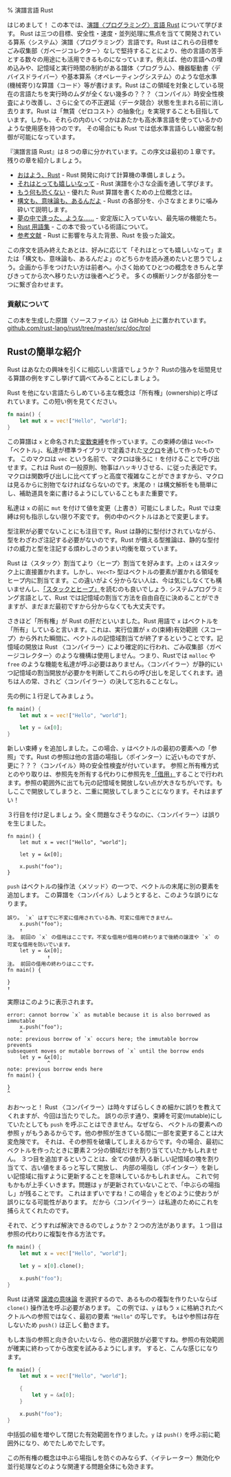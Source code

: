 % 演譜言語 Rust

はじめまして！ この本では、[演譜〈プログラミング〉言語 Rust][rust] について学びます。
Rust は三つの目標、安全性・速度・並列処理に焦点を当てて開発されている算系〈システム〉演譜〈プログラミング〉言語です。Rust はこれらの目標をごみ収集部〈ガベージコレクター〉なしで堅持することにより、他の言語の苦手とする数々の用途にも活用できるものになっています。例えば、他の言語への埋め込みや、記憶域と実行時間の制約がある譜体〈プログラム〉、機器駆動書〈デバイスドライバー〉や基本算系〈オペレーティングシステム〉のような低水準(機械寄り)な算譜〈コード〉等が書けます。Rust はこの領域を対象としている現在の言語たちを実行時のムダが全くない幾多の？？？〈コンパイル〉時安全性検査により改善し、さらに全ての不正遅延〈データ競合〉状態を生まれる前に消し去ります。Rust は「無賃〈ゼロコスト〉の抽象化」を実現することも目指しています。しかも、それらの内のいくつかはあたかも高水準言語を使っているかのような使用感を持つのです。
その場合にも Rust では低水準言語らしい緻密な制御が可能になっています。

[rust]: https://www.rust-lang.org

『演譜言語 Rust』は８つの章に分かれています。この序文は最初の１章です。残りの章を紹介しましょう。

* [おはよう、Rust][gs] - Rust 開発に向けて計算機の準備しましょう。
* [それはとっても嬉しいなって][lr] - Rust 演譜を小さな企画を通して学びます。
* [もう何も恐くない][er] - 優れた Rust 算譜を書くための上位概念とは。
* [構文も、意味論も、あるんだよ][ss] - Rust の各部分を、小さなまとまりに噛み砕いて説明します。
* [夢の中で逢った、ような……][nr] - 安定版に入っていない、最先端の機能たち。
* [Rust 用語集][gl] - この本で扱っている術語について。
* [参考文献][bi] - Rust に影響を与えた背景、Rust を扱った論文。

[gs]: getting-started.html
[lr]: learn-rust.html
[er]: effective-rust.html
[ss]: syntax-and-semantics.html
[nr]: nightly-rust.html
[gl]: glossary.html
[bi]: bibliography.html

この序文を読み終えたあとは、好みに応じて「それはとっても嬉しいなって」または「構文も、意味論も、あるんだよ」のどちらかを読み進めたいと思うでしょう。企画から手をつけたい方は前者へ。小さく始めてひとつの概念をきちんと学びきってから次へ移りたい方は後者へどうぞ。
多くの横断リンクが各部分を一つに繋ぎ合わせます。

### 貢献について

この本を生成した原譜〈ソースファイル〉は GitHub 上に置かれています。
[github.com/rust-lang/rust/tree/master/src/doc/trpl](https://github.com/rust-lang/rust/tree/master/src/doc/trpl)

## Rustの簡単な紹介

Rust はあなたの興味を引くに相応しい言語でしょうか？ Rustの強みを垣間見せる算譜の例をすこし挙げて調べてみることにしましょう。

Rust を他にない言語たらしめている主な概念は「所有権」(ownership)と呼ばれています。この短い例を見てください。

```rust
fn main() {
    let mut x = vec!["Hello", "world"];
}
```

この算譜は `x` と命名された[変数束縛][var]を作っています。この束縛の値は `Vec<T>` 「ベクトル」、私達が標準ライブラリで定義された[マクロ][macro]を通して作ったものです。
このマクロは `vec` という名前で、マクロは後ろに `!` を付けることで呼び出せます。これは Rust の一般原則、物事はハッキリさせる、に従った表記です。マクロは関数呼び出しに比べてずっと高度で複雑なことができますから、マクロは見るからに別物でなければならないのです。末尾の `!` は構文解析をも簡単にし、補助道具を楽に書けるようにしていることもまた重要です。

私達は `x` の前に `mut` を付けて値を変更（上書き）可能にしました。Rust では束縛は何も指示しない限り不変です。
例の中のベクトルはあとで変更します。

型注釈が必要でないことにも注目です。Rust は静的に型付けされていながら、型をわざわざ注記する必要がないのです。Rust が備える型推論は、静的な型付けの威力と型を注記する煩わしさのうまい均衡を取っています。

Rust は〈スタック〉割当てより〈ヒープ〉割当てを好みます。上の `x` はスタック上に直接置かれます。しかし、`Vec<T>` 型はベクトルの要素が置かれる領域をヒープ内に割当てます。この違いがよく分からない人は、今は気にしなくても構いませんし、[「スタックとヒープ」][heap]を読むのも良いでしょう.
システムプログラミング言語として、Rust では記憶域の割当て方法を自由自在に決めることができますが、まだまだ最初ですから分からなくても大丈夫です。

[var]: variable-bindings.html
[macro]: macros.html
[heap]: the-stack-and-the-heap.html

さきほど「所有権」が Rust の肝だといいました。Rust 用語で `x` はベクトルを「所有」していると言います。これは、実行位置が `x` の(束縛)有効範囲〈スコープ〉から外れた瞬間に、ベクトルの記憶域割当てが終了するということです。記憶域の開放は Rust 〈コンパイラー〉により確定的に行われ、ごみ収集部〈ガベージコレクター〉のような機構は使用しません。つまり、Rustでは `malloc` や `free` のような機能を私達が呼ぶ必要はありません。〈コンパイラー〉が静的にいつ記憶域の割当開放が必要かを判断してこれらの呼び出しを足してくれます。過ちは人の常、されど〈コンパイラー〉の決して忘れることなし。

先の例に１行足してみましょう。

```rust
fn main() {
    let mut x = vec!["Hello", "world"];

    let y = &x[0];
}
```

新しい束縛 `y` を追加しました。この場合、`y` はベクトルの最初の要素への「参照」です。Rust の参照は他の言語の場指し〈ポインター〉に近いものですが、更に？？？〈コンパイル〉時の安全性検査が付いています。
参照と所有権方式とのやり取りは、参照先を所有する代わりに参照先を[「借用」][borrowing]することで行われます。参照の範囲外に出ても元の記憶域を開放しない点が大きなちがいです。もしここで開放してしまうと、二重に開放してしまうことになります。それはまずい！

[borrowing]: references-and-borrowing.html

３行目を付け足しましょう。全く問題なさそうなのに、〈コンパイラー〉は誤りを生じました。

```rust,ignore
fn main() {
    let mut x = vec!["Hello", "world"];

    let y = &x[0];

    x.push("foo");
}
```

`push` はベクトルの操作法〈メソッド〉の一つで、ベクトルの末尾に別の要素を追加します。
この算譜を〈コンパイル〉しようとすると、このような誤りになります。


```text
誤り。 `x` はすでに不変に借用されている為、可変に借用できません。
    x.push("foo");
    ↑
注。 前回の `x` の借用はここです。不変な借用が借用の終わりまで後続の譲渡や `x` の可変な借用を防いでいます。
    let y = &x[0];
             ↑
注。 前回の借用の終わりはここです。
fn main() {

}
↑
```

実際はこのように表示されます。

```text
error: cannot borrow `x` as mutable because it is also borrowed as immutable
    x.push("foo");
    ^
note: previous borrow of `x` occurs here; the immutable borrow prevents
subsequent moves or mutable borrows of `x` until the borrow ends
    let y = &x[0];
             ^
note: previous borrow ends here
fn main() {

}
^
```

おお〜っと！ Rust 〈コンパイラー〉は時々すばらしくきめ細かに誤りを教えてくれますが、今回は当たりでした。
誤りの示す通り、束縛を可変(mutable)にしていたとしても `push` を呼ぶことはできません。なぜなら、
ベクトルの要素への参照 `y` がもうあるからです。他の参照が生きている間に一部を変更することは大変危険です。
それは、その参照を破壊してしまえるからです。今の場合、最初にベクトルを作ったときに要素２つ分の領域だけを割り当てていたかもしれません。
３つ目を追加するということは、全ての値が入る新しい記憶域の塊を割り当てて、古い値をまるっと写して開放し、
内部の場指し〈ポインター〉を新しい記憶域に指すように更新することを意味しているかもしれません。
これで何もかもが上手くいきます。問題は `y` が更新されていないことで、「中ぶらの場指し」が残ることです。
これはまずいですね！この場合 `y` をどのように使おうが誤りになる可能性があります。
だから〈コンパイラー〉は私達のためにこれを捕らえてくれたのです。

それで、どうすれば解決できるのでしょうか？２つの方法があります。１つ目は参照の代わりに複製を作る方法です。

```rust
fn main() {
    let mut x = vec!["Hello", "world"];

    let y = x[0].clone();

    x.push("foo");
}
```

Rust は通常 [譲渡の意味論][move] を選択するので、あるものの複製を作りたいならば `clone()` 操作法を呼ぶ必要があります。
この例では、`y` はもう `x` に格納されたベクトルへの参照ではなく、最初の要素 `"Hello"` の写しです。
もはや参照は存在しないため `push()` は正しく動きます。

[move]: ownership.html#move-semantics

もし本当の参照と向き合いたいなら、他の選択肢が必要ですね。参照の有効範囲が確実に終わってから改変を試みるようにします。
すると、こんな感じになります。

```rust
fn main() {
    let mut x = vec!["Hello", "world"];

    {
        let y = &x[0];
    }

    x.push("foo");
}
```

中括弧の組を増やして閉じた有効範囲を作りました。`y` は `push()` を呼ぶ前に範囲外になり、めでたしめでたしです。

この所有権の概念は中ぶら場指しを防ぐのみならず、〈イテレーター〉無効化や並行処理などのような関連する問題全体にも効きます。
